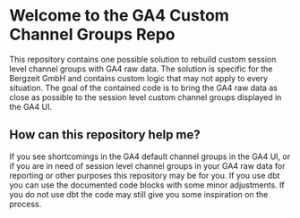 # Welcome to the GA4 Custom Channel Groups Repo

This repository contains one possible solution to rebuild custom session level channel groups with GA4 raw data.
The solution is specific for the Bergzeit GmbH and contains custom logic that may not apply to every situation.
The goal of the contained code is to bring the GA4 raw data as close as possible to the session level custom channel groups displayed in the GA4 UI.

## How can this repository help me?
If you see shortcomings in the GA4 default channel groups in the GA4 UI, or if you are in need of session level channel groups in your GA4 raw data for reporting or other purposes this repository may be for you.
If you use dbt you can use the documented code blocks with some minor adjustments. If you do not use dbt the code may still give you some inspiration on the process.
